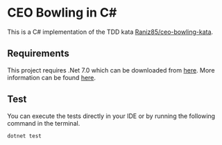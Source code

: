 # CEO Bowling in C#

This is a C# implementation of the TDD kata [Raniz85/ceo-bowling-kata](https://github.com/Raniz85/ceo-bowling-kata).

## Requirements

This project requires .Net 7.0 which can be downloaded from [here](https://dotnet.microsoft.com/en-us/download/dotnet/7.0). More information can be found [here](https://learn.microsoft.com/en-us/dotnet/core/install/).

## Test

You can execute the tests directly in your IDE or by running the following command in the terminal.

```shell
dotnet test
```
